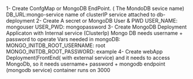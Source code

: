 1- Create ConfgMap or MongoDB EndPoint. ( The MondoDB sevice name)
DB_URL:mongo-service
name of clusterIP service attached to db-deployment
2- Create A secret or MongoDB User & PWD
USER_NAME: mongouser
USER_PWD: mongopassword
3- Create MongoDB Deployment Applicaton with Internal service (ClusterIp) Mongo DB needs
username + password to operate
Vars needed in mongoDB:
MONGO_INITDB_ROOT_USERNAME: root
MONGO_INITDB_ROOT_PASSWORD: example
4- Create webApp Deployment(FrontEnd( with external service) and it needs to access MongoDb,
so it needs username+ password + mongodb endpoint (mongodb service) container runs on
3000
